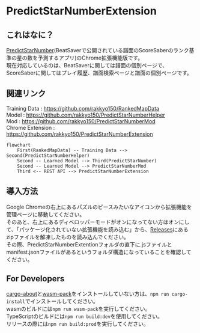 # PredictStarNumberExtension

## これはなに？
[PredictStarNumber](https://github.com/rakkyo150/PredictStarNumber)(BeatSaverで公開されている譜面のScoreSaberのランク基準の星の数を予測するアプリ)のChrome拡張機能版です。<br>
現在対応しているのは、BeatSaverに関しては譜面の個別ページで、ScoreSaberに関してはプレイ履歴、譜面検索ページと譜面の個別ページです。<br>

## 関連リンク

Training Data : https://github.com/rakkyo150/RankedMapData <br>
Model : https://github.com/rakkyo150/PredictStarNumberHelper <br>
Mod : https://github.com/rakkyo150/PredictStarNumberMod <br>
Chrome Extension : https://github.com/rakkyo150/PredictStarNumberExtension <br>

```mermaid
flowchart
    First(RankedMapData) -- Training Data --> Second(PredictStarNumberHelper)
    Second -- Learned Model --> Third(PredictStarNumber)
    Second -- Learned Model --> PredictStarNumberMod
    Third <-- REST API --> PredictStarNumberExtension
```

## 導入方法
Google Chromeの右上にあるパズルのピースみたいなアイコンから拡張機能を管理ページに移動してください。<br>
そのあと、右上にあるディベロッパーモードがオンになってない方はオンにして、「パッケージ化されていない拡張機能を読み込む」から、[Releases](https://github.com/rakkyo150/PredictStarNumberExtension/releases)にあるzipファイルを解凍したものを読み込んでください。<br>
その際、PredictStarNumberExtentionフォルダの直下に.jsファイルとmanifest.jsonファイルがあるというフォルダ構造になっていることを確認してください。

## For Developers
[cargo-about](https://crates.io/crates/cargo-about/0.8.2/dependencies)と[wasm-pack](https://crates.io/crates/wasm-pack)をインストールしていない方は、`npm run cargo-install`でインストールしてください。  
wasmのビルドには`npm run wasm-pack`を実行してください。  
TypeScriptのビルドには`npm run build:dev`を使用してください。  
リリースの際には`npm run build:prod`を実行してください。  
